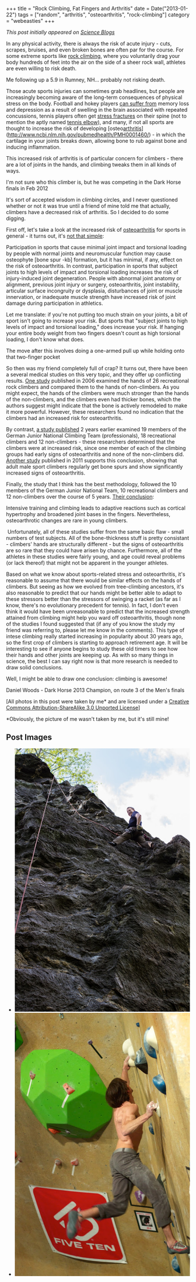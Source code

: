 +++
title = "Rock Climbing, Fat Fingers and Arthritis"
date = Date("2013-01-22")
tags = ["random", "arthritis", "osteoarthritis", "rock-climbing"]
category = "webeasties"
+++

_This post initially appeared on [Science Blogs](http://scienceblogs.com/webeasties)_

In any physical activity, there is always the risk of acute injury - cuts, scrapes, bruises, and even broken bones are often par for the course. For some extreme sports like [rock climbing](/tag/rock-climbing), where you voluntarily drag your body hundreds of feet into the air on the side of a sheer rock wall, athletes are even willing to risk death.

Me following up a 5.9 in Rumney, NH... probably not risking death.

Those acute sports injuries can sometimes grab headlines, but people are increasingly becoming aware of the long-term consequences of physical stress on the body. Football and hokey players [can suffer from](http://en.wikipedia.org/wiki/Chronic_traumatic_encephalopathy) memory loss and depression as a result of swelling in the brain associated with repeated concussions, tennis players often get [stress fractures](http://orthoinfo.aaos.org/topic.cfm?topic=a00112) on their spine (not to mention the aptly named [tennis elbow](http://www.ncbi.nlm.nih.gov/pubmedhealth/PMH0001485/)), and many, if not all sports are thought to increase the risk of developing [osteo[arthritis](/tag/arthritis)](http://www.ncbi.nlm.nih.gov/pubmedhealth/PMH0001460/) - in which the cartilage in your joints breaks down, allowing bone to rub against bone and inducing inflammation.

This increased risk of arthritis is of particular concern for climbers - there are a lot of joints in the hands, and climbing tweaks them in all kinds of ways.

I'm not sure who this climber is, but he was competing in the Dark Horse finals in Feb 2012

It's sort of accepted wisdom in climbing circles, and I never questioned whether or not it was true until a friend of mine told me that actually, climbers have a decreased risk of arthritis. So I decided to do some digging. 

First off, let's take a look at the increased risk of [osteoarthritis](/tag/osteoarthritis) for sports in general - it turns out, it's [not that simple](http://www.ncbi.nlm.nih.gov.ezp-prod1.hul.harvard.edu/pubmed/15314507):

Participation in sports that cause minimal joint impact and torsional loading by people with normal joints and neuromuscular function may cause osteophyte [bone spur -kb] formation, but it has minimal, if any, effect on the risk of osteoarthritis. In contrast, participation in sports that subject joints to high levels of impact and torsional loading increases the risk of injury-induced joint degeneration. People with abnormal joint anatomy or alignment, previous joint injury or surgery, osteoarthritis, joint instability, articular surface incongruity or dysplasia, disturbances of joint or muscle innervation, or inadequate muscle strength have increased risk of joint damage during participation in athletics.

Let me translate: if you're not putting too much strain on your joints, a bit of sport isn't going to increase your risk. But sports that "subject joints to high levels of impact and torsional loading," does increase your risk. If hanging your entire body weight from two fingers doesn't count as high torsional loading, I don't know what does.

The move after this involves doing a one-armed pull up while holding onto that two-finger pocket

So then was my friend completely full of crap? It turns out, there have been a several medical studies on this very topic, and they offer up conflicting results. [One study](http://www.ncbi.nlm.nih.gov/pmc/articles/PMC2100343/) published in 2006 examined the hands of 26 recreational rock climbers and compared them to the hands of non-climbers. As you might expect, the hands of the climbers were much stronger than the hands of the non-climbers, and the climbers even had thicker bones, which the authors suggest might indicate that the bone is actively remodeled to make it more powerful. However, these researchers found no indication that the climbers had an increased risk for osteoarthritis.

By contrast, [a study published](http://www.ncbi.nlm.nih.gov/pubmed/15494334) 2 years earlier examined 19 members of the German Junior National Climbing Team (professionals), 18 recreational climbers and 12 non-climbers - these researchers determined that the climbers were at increased risk, since one member of each of the climbing groups had early signs of osteoarthritis and none of the non-climbers did. [Another study](http://www.ncbi.nlm.nih.gov.ezp-prod1.hul.harvard.edu/pubmed/21904290) published in 2011 supports this conclusion, showing that adult male sport climbers regularly get bone spurs and show significantly increased signs of osteoarthritis.

Finally, the study that I think has the best methodology, followed the 10 members of the German Junior National Team, 10 recreational climbers and 12 non-climbers over the course of 5 years. [Their conclusion](http://www.ncbi.nlm.nih.gov/pubmed/16973900):

Intensive training and climbing leads to adaptive reactions such as cortical hypertrophy and broadened joint bases in the fingers. Nevertheless, osteoarthrotic changes are rare in young climbers.

 Unfortunately, all of these studies suffer from the same basic flaw - small numbers of test subjects. All of the bone-thickness stuff is pretty consistant - climbers' hands are structurally different - but the signs of osteoarthritis are so rare that they could have arisen by chance. Furthermore, all of the athletes in these studies were fairly young, and age could reveal problems (or lack thereof) that might not be apparent in the younger athletes.

Based on what we know about sports-related stress and osteoarthritis, it's reasonable to assume that there would be similar effects on the hands of climbers. But seeing as how we evolved from tree-climbing ancestors, it's also reasonable to predict that our hands might be better able to adapt to these stressors better than the stressors of swinging a racket (as far as I know, there's no evolutionary precedent for tennis). In fact, I don't even think it would have been unreasonable to predict that the increased strength attained from climbing might help you ward off osteoarthritis, though none of the studies I found suggested that (if any of you know the study my friend was referring to, please let me know in the comments). This type of intese climbing really started increasing in popularity about 30 years ago, so the first crop of climbers is starting to approach retirement age. It will be interesting to see if anyone begins to study these old timers to see how their hands and other joints are keeping up. As with so many things in science, the best I can say right now is that more research is needed to draw solid conclusions.

Well, I might be able to draw one conclusion: climbing is awesome!

Daniel Woods - Dark Horse 2013 Champion, on route 3 of the Men's finals

[All photos in this post were taken by me* and are licensed under a [Creative Commons Attribution-ShareAlike 3.0 Unported License](http://creativecommons.org/licenses/by-sa/3.0/deed.en_US)]

*Obviously, the picture of me wasn't taken by me, but it's still mine!

      
  

 ## Post Images

- ![](/assets/img/webeasties/IMG_6381.jpg)
- ![](/assets/img/webeasties/IMG_4082.jpg)


